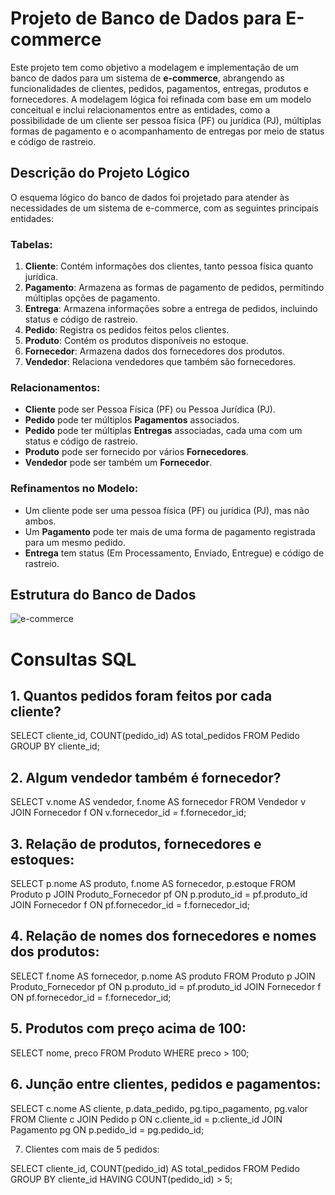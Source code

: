 # Projeto de Banco de Dados para E-commerce

Este projeto tem como objetivo a modelagem e implementação de um banco de dados para um sistema de **e-commerce**, abrangendo as funcionalidades de clientes, pedidos, pagamentos, entregas, produtos e fornecedores. A modelagem lógica foi refinada com base em um modelo conceitual e inclui relacionamentos entre as entidades, como a possibilidade de um cliente ser pessoa física (PF) ou jurídica (PJ), múltiplas formas de pagamento e o acompanhamento de entregas por meio de status e código de rastreio.

## Descrição do Projeto Lógico

O esquema lógico do banco de dados foi projetado para atender às necessidades de um sistema de e-commerce, com as seguintes principais entidades:

### Tabelas:

1. **Cliente**: Contém informações dos clientes, tanto pessoa física quanto jurídica.
2. **Pagamento**: Armazena as formas de pagamento de pedidos, permitindo múltiplas opções de pagamento.
3. **Entrega**: Armazena informações sobre a entrega de pedidos, incluindo status e código de rastreio.
4. **Pedido**: Registra os pedidos feitos pelos clientes.
5. **Produto**: Contém os produtos disponíveis no estoque.
6. **Fornecedor**: Armazena dados dos fornecedores dos produtos.
7. **Vendedor**: Relaciona vendedores que também são fornecedores.

### Relacionamentos:

- **Cliente** pode ser Pessoa Física (PF) ou Pessoa Jurídica (PJ).
- **Pedido** pode ter múltiplos **Pagamentos** associados.
- **Pedido** pode ter múltiplas **Entregas** associadas, cada uma com um status e código de rastreio.
- **Produto** pode ser fornecido por vários **Fornecedores**.
- **Vendedor** pode ser também um **Fornecedor**.

### Refinamentos no Modelo:

- Um cliente pode ser uma pessoa física (PF) ou jurídica (PJ), mas não ambos.
- Um **Pagamento** pode ter mais de uma forma de pagamento registrada para um mesmo pedido.
- **Entrega** tem status (Em Processamento, Enviado, Entregue) e código de rastreio.

## Estrutura do Banco de Dados

![e-commerce](https://github.com/user-attachments/assets/9854e5ea-037d-4d6a-b2c1-c56153f31c00)

# Consultas SQL

## 1. Quantos pedidos foram feitos por cada cliente?

SELECT cliente_id, COUNT(pedido_id) AS total_pedidos
FROM Pedido
GROUP BY cliente_id;

## 2. Algum vendedor também é fornecedor?

SELECT v.nome AS vendedor, f.nome AS fornecedor
FROM Vendedor v
JOIN Fornecedor f ON v.fornecedor_id = f.fornecedor_id;

## 3. Relação de produtos, fornecedores e estoques:

SELECT p.nome AS produto, f.nome AS fornecedor, p.estoque
FROM Produto p
JOIN Produto_Fornecedor pf ON p.produto_id = pf.produto_id
JOIN Fornecedor f ON pf.fornecedor_id = f.fornecedor_id;

## 4. Relação de nomes dos fornecedores e nomes dos produtos:

SELECT f.nome AS fornecedor, p.nome AS produto
FROM Produto p
JOIN Produto_Fornecedor pf ON p.produto_id = pf.produto_id
JOIN Fornecedor f ON pf.fornecedor_id = f.fornecedor_id;

## 5. Produtos com preço acima de 100:

SELECT nome, preco
FROM Produto
WHERE preco > 100;

## 6. Junção entre clientes, pedidos e pagamentos:

SELECT c.nome AS cliente, p.data_pedido, pg.tipo_pagamento, pg.valor
FROM Cliente c
JOIN Pedido p ON c.cliente_id = p.cliente_id
JOIN Pagamento pg ON p.pedido_id = pg.pedido_id;

7. Clientes com mais de 5 pedidos:

SELECT cliente_id, COUNT(pedido_id) AS total_pedidos
FROM Pedido
GROUP BY cliente_id
HAVING COUNT(pedido_id) > 5;

